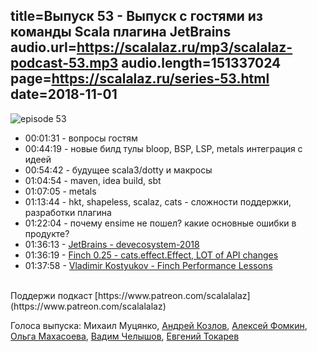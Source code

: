 title=Выпуск 53 - Выпуск с гостями из команды Scala плагина JetBrains
audio.url=https://scalalaz.ru/mp3/scalalaz-podcast-53.mp3
audio.length=151337024
page=https://scalalaz.ru/series-53.html
date=2018-11-01
----

![episode 53](https://scalalaz.ru/img/episode53.jpg)

* 00:01:31 - вопросы гостям
* 00:44:19 - новые билд тулы bloop, BSP, LSP, metals интеграция с идеей
* 00:54:42 - будущее scala3/dotty и макросы
* 01:04:54 - maven, idea build, sbt
* 01:07:05 - metals
* 01:13:44 - hkt, shapeless, scalaz, cats - сложности поддержки, разработки плагина
* 01:22:04 - почему ensime не пошел? какие основные ошибки в продукте?
* 01:36:13 - [JetBrains - devecosystem-2018](https://www.jetbrains.com/research/devecosystem-2018/scala/)
* 01:36:19 - [Finch 0.25 - cats.effect.Effect, LOT of API changes](https://github.com/finagle/finch/releases/tag/v0.25.0) 
* 01:37:58 - [Vladimir Kostyukov - Finch Performance Lessons](https://kostyukov.net/posts/finch-performance-lessons/)

<br/>
Поддержи подкаст [https://www.patreon.com/scalalalaz](https://www.patreon.com/scalalalaz)
<br/>

Голоса выпуска:
Михаил Муцянко,
[Андрей Козлов](https://twitter.com/@adkozlov),
[Алексей Фомкин](http://github.com/fomkin),
[Ольга Махасоева](https://twitter.com/oli_kitty),
[Вадим Челышов](http://github.com/dos65),
[Евгений Токарев](https://twitter.com/strobegen)
